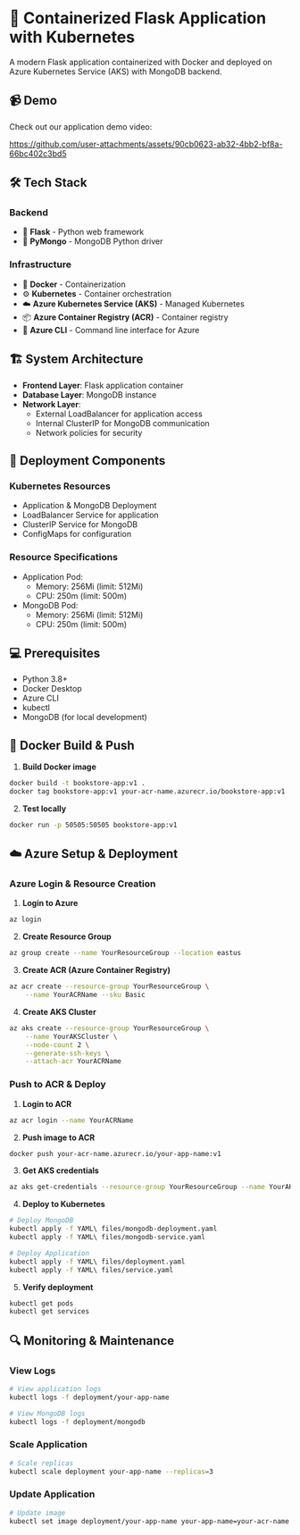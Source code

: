 # 🚀 Containerized Flask Application with Kubernetes

A modern Flask application containerized with Docker and deployed on Azure Kubernetes Service (AKS) with MongoDB backend.

## 📹 Demo

Check out our application demo video:

https://github.com/user-attachments/assets/90cb0623-ab32-4bb2-bf8a-66bc402c3bd5




## 🛠️ Tech Stack

### Backend
- 🐍 **Flask** - Python web framework
- 🔄 **PyMongo** - MongoDB Python driver


### Infrastructure
- 🐳 **Docker** - Containerization
- ⚙️ **Kubernetes** - Container orchestration
- ☁️ **Azure Kubernetes Service (AKS)** - Managed Kubernetes
- 📦 **Azure Container Registry (ACR)** - Container registry
- 🔄 **Azure CLI** - Command line interface for Azure

## 🏗️ System Architecture

- **Frontend Layer**: Flask application container
- **Database Layer**: MongoDB instance
- **Network Layer**: 
  - External LoadBalancer for application access
  - Internal ClusterIP for MongoDB communication
  - Network policies for security

## 🚀 Deployment Components

### Kubernetes Resources
- Application & MongoDB Deployment 
- LoadBalancer Service for application
- ClusterIP Service for MongoDB
- ConfigMaps for configuration

### Resource Specifications
- Application Pod:
  - Memory: 256Mi (limit: 512Mi)
  - CPU: 250m (limit: 500m)
- MongoDB Pod:
  - Memory: 256Mi (limit: 512Mi)
  - CPU: 250m (limit: 500m)

## 💻 Prerequisites

- Python 3.8+
- Docker Desktop
- Azure CLI
- kubectl
- MongoDB (for local development)



## 🐳 Docker Build & Push

1. **Build Docker image**
```bash
docker build -t bookstore-app:v1 .
docker tag bookstore-app:v1 your-acr-name.azurecr.io/bookstore-app:v1
```

2. **Test locally**
```bash
docker run -p 50505:50505 bookstore-app:v1
```

## ☁️ Azure Setup & Deployment

### Azure Login & Resource Creation

1. **Login to Azure**
```bash
az login
```

2. **Create Resource Group**
```bash
az group create --name YourResourceGroup --location eastus
```

3. **Create ACR (Azure Container Registry)**
```bash
az acr create --resource-group YourResourceGroup \
    --name YourACRName --sku Basic
```

4. **Create AKS Cluster**
```bash
az aks create --resource-group YourResourceGroup \
    --name YourAKSCluster \
    --node-count 2 \
    --generate-ssh-keys \
    --attach-acr YourACRName
```

### Push to ACR & Deploy

1. **Login to ACR**
```bash
az acr login --name YourACRName
```

2. **Push image to ACR**
```bash
docker push your-acr-name.azurecr.io/your-app-name:v1
```

3. **Get AKS credentials**
```bash
az aks get-credentials --resource-group YourResourceGroup --name YourAKSCluster
```

4. **Deploy to Kubernetes**
```bash
# Deploy MongoDB
kubectl apply -f YAML\ files/mongodb-deployment.yaml
kubectl apply -f YAML\ files/mongodb-service.yaml

# Deploy Application
kubectl apply -f YAML\ files/deployment.yaml
kubectl apply -f YAML\ files/service.yaml
```

5. **Verify deployment**
```bash
kubectl get pods
kubectl get services
```

## 🔍 Monitoring & Maintenance

### View Logs
```bash
# View application logs
kubectl logs -f deployment/your-app-name

# View MongoDB logs
kubectl logs -f deployment/mongodb
```

### Scale Application
```bash
# Scale replicas
kubectl scale deployment your-app-name --replicas=3
```

### Update Application
```bash
# Update image
kubectl set image deployment/your-app-name your-app-name=your-acr-name.azurecr.io/your-app-name:v2
```


